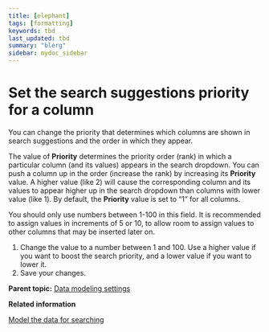 ```yaml
---
title: [elephant]
tags: [formatting]
keywords: tbd
last_updated: tbd
summary: "blerg"
sidebar: mydoc_sidebar
---
```

# Set the search suggestions priority for a column

You can change the priority that determines which columns are shown in search suggestions and the order in which they appear.

The value of **Priority** determines the priority order \(rank\) in which a particular column \(and its values\) appears in the search dropdown. You can push a column up in the order \(increase the rank\) by increasing its **Priority** value. A higher value \(like 2\) will cause the corresponding column and its values to appear higher up in the search dropdown than columns with lower value \(like 1\). By default, the **Priority** value is set to “1” for all columns.

You should only use numbers between 1-100 in this field. It is recommended to assign values in increments of 5 or 10, to allow room to assign values to other columns that may be inserted later on.

1.   Change the value to a number between 1 and 100. Use a higher value if you want to boost the search priority, and a lower value if you want to lower it. 
2.   Save your changes. 

**Parent topic:** [Data modeling settings](../../admin/data_modeling/data_modeling_settings.html)

**Related information**  


[Model the data for searching](semantic_modeling.html#)

